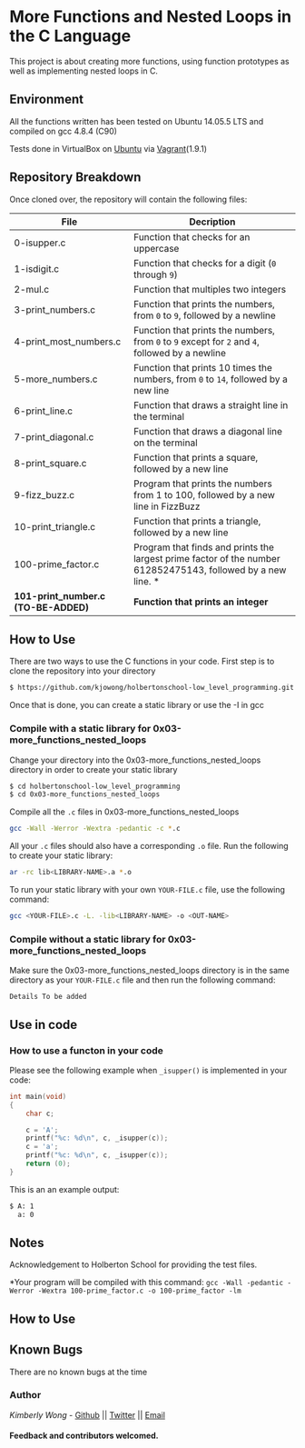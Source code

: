 # More Functions and Nested Loops in the C Language

This project is about creating more functions, using function prototypes as well as implementing nested loops in C.
## Environment
All the functions written has been tested on Ubuntu 14.05.5 LTS and compiled on gcc 4.8.4 (C90)

Tests done in VirtualBox on [Ubuntu](https://atlas.hashicorp.com/ubuntu/boxes/trusty64) via [Vagrant](https://www.vagrantup.com/)(1.9.1)

## Repository Breakdown
Once cloned over, the repository will contain the following files:

|   **File**    |  **Decription**                       |
|---------------|---------------------------------------|
| 0-isupper.c | Function that checks for an uppercase |
| 1-isdigit.c  |  Function that checks for a digit (`0` through `9`) |
| 2-mul.c | Function that multiples two integers|
| 3-print_numbers.c | Function that prints the numbers, from `0` to `9`, followed by a newline |
| 4-print_most_numbers.c | Function that prints the numbers, from `0` to `9` except for `2` and `4`, followed by a newline |
| 5-more_numbers.c | Function that prints 10 times the numbers, from `0` to `14`, followed by a new line |
| 6-print_line.c | Function that draws a straight line in the terminal |
| 7-print_diagonal.c | Function that draws a diagonal line on the terminal |
| 8-print_square.c | Function that prints a square, followed by a new line|
| 9-fizz_buzz.c | Program that prints the numbers from 1 to 100, followed by a new line in FizzBuzz |
| 10-print_triangle.c | Function that prints a triangle, followed by a new line |
| 100-prime_factor.c | Program that finds and prints the largest prime factor of the number 612852475143, followed by a new line. *|
| **101-print_number.c (TO-BE-ADDED)** | **Function that prints an integer** |

## How to Use
There are two ways to use the C functions in your code.
First step is to clone the repository into your directory
```bash
$ https://github.com/kjowong/holbertonschool-low_level_programming.git
```
Once that is done, you can create a static library or use the -I in gcc

### Compile with a static library for 0x03-more_functions_nested_loops
Change your directory into the 0x03-more_functions_nested_loops directory in order to create your static library
```bash
$ cd holbertonschool-low_level_programming
$ cd 0x03-more_functions_nested_loops
```
Compile all the `.c` files in 0x03-more_functions_nested_loops
```bash
gcc -Wall -Werror -Wextra -pedantic -c *.c
```
All your `.c` files should also have a corresponding `.o` file. Run the following to create your static library:
```bash
ar -rc lib<LIBRARY-NAME>.a *.o
```
To run your static library with your own `YOUR-FILE.c` file, use the following command:
```bash
gcc <YOUR-FILE>.c -L. -lib<LIBRARY-NAME> -o <OUT-NAME>
```
### Compile without a static library for 0x03-more_functions_nested_loops
Make sure the 0x03-more_functions_nested_loops directory is in the same directory as your `YOUR-FILE.c` file and then run the following command:
```
Details To be added
```
## Use in code 
### How to use a functon in your code
Please see the following example when `_isupper()` is implemented in your code:

```C
int main(void)
{
    char c;

    c = 'A';
    printf("%c: %d\n", c, _isupper(c));
    c = 'a';
    printf("%c: %d\n", c, _isupper(c));
    return (0);
}
```
This is an an example output:
```bash
$ A: 1
  a: 0
```
## Notes
Acknowledgement to Holberton School for providing the test files.

*Your program will be compiled with this command: `gcc -Wall -pedantic -Werror -Wextra 100-prime_factor.c -o 100-prime_factor -lm`

## How to Use

## Known Bugs
There are no known bugs at the time

### Author
*Kimberly Wong* - [Github](https://github.com/kjowong) || [Twitter](https://twitter.com/kjowong) || [Email](kimberly.wong@holbertonschool.com)

#### Feedback and contributors welcomed.

